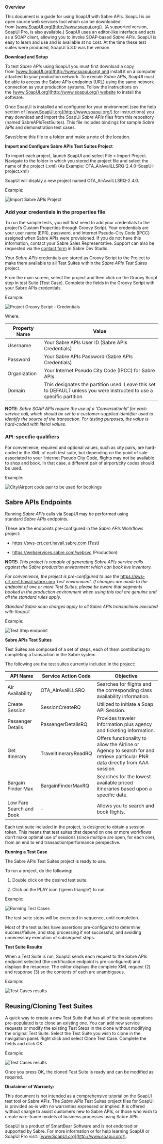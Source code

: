 **Overview**

This document is a guide for using SoapUI with Sabre APIs. SoapUI is an
open source web services tool which can be downloaded
from [www.SoapUI.org](http://www.soapui.org/). (A supported version,
SoapUI Pro, is also available.) SoapUI uses an editor-like interface and
acts as a SOAP client, allowing you to invoke SOAP-based *Sabre APIs*.
SoapUI is easy to learn and use and is available at no cost. At the time
these test suites were produced, SoapUI 5.3.0 was the version.

**Download and Setup**

To test *Sabre APIs* using SoapUI you must first download a copy
from [www.SoapUI.org](http://www.soapui.org) and install it on a
computer attached to your production network. To execute *Sabre APIs*,
SoapUI must be able to access the Sabre APIs endpoints (URL) using the
same network connection as your production systems. Follow the
instructions on the [www.SoapUI.org](http://www.soapui.org/) website to
install the software.

Once SoapUI is installed and configured for your environment (see the
help section of [www.SoapUI.org](http://www.soapui.org/) for
instructions) you may download and import the SoapUI *Sabre APIs* files
from this repository (named SabreAPIsTestSuites). This file includes
bindings for sample *Sabre APIs* and demonstration test cases.

Save/clone this file to a folder and make a note of the location.

**Import and Configure Sabre APIs Test Suites Project**

To import each project, launch SoapUI and select File &gt; Import
Project. Navigate to the folder in which you stored the project file and
select the name of the project (.xml) (As Example:
OTA\_AirAvailLLSRQ-2.4.0-SoapUI-project.xml)

SoapUI will display a new project named OTA\_AirAvailLLSRQ-2.4.0.

Example:

![Import Sabre APIs Project](/SabreAPIsTestSuites/img/ImportSoapUIprojectFile.png)

### Add your credentials in the properties file

To run the sample tests, you will first need to add your credentials to
the project’s Custom Properties through Groovy Script. Your credentials
are your user name (EPR), password, and Internet Pseudo-City Code (IPCC)
assigned when Sabre APIs were provisioned. If you do not have this
information, contact your Sabre Sales Representative. Support can also
be requested via the [contact
form](https://developer.sabre.com/contact) in Sabre Dev Studio.

Your *Sabre APIs* credentials are stored as Groovy Script to the Project
to make them available to all Test Suites within the *Sabre APIs Test
Suites* project.

From the main screen, select the project and then click on the Groovy
Script step in test Suite (Test Case). Complete the fields in the Groovy
Script with your Sabre APIs credentials.

Example:

![Project Groovy Script - Credentials](/SabreAPIsTestSuites/img/ChangetheCredentials.png)

Where:

| **Property Name** | **Value**                                                                                                            |
|-------------------|----------------------------------------------------------------------------------------------------------------------|
| Username          | Your Sabre APIs User ID (Sabre APIs Credentials)                                                                     |
| Password          | Your Sabre APIs Password (Sabre APIs Credentials)                                                                    |
| Organization      | Your Internet Pseudo City Code (IPCC) for Sabre APIs                                                                 |
| Domain            | This designates the partition used. Leave this set to DEFAULT unless you were instructed to use a specific partition |

**NOTE**: *Sabre SOAP APIs require the use of a ‘ConversationId’ for
each service call, which should be set to a customer-supplied identifier
used to identify the source of the transaction. For testing purposes,
the value is hard-coded with literal values.*

### API-specific qualifiers

For convenience, required and optional values, such as city pairs, are
hard-coded in the XML of each test suite, but depending on the point of
sale associated to your ‘Internet Pseudo City Code, flights may not be
available to shop and book. In that case, a different pair of
airport/city codes should be used.

Example:

![City/Airport code pair to be used for
bookings](/SabreAPIsTestSuites/img/CityAirportCodePairHardCoded.png)

Sabre APIs Endpoints
--------------------

Running *Sabre APIs* calls via SoapUI may be performed using
standard *Sabre APIs* endpoints.

These are the endpoints pre-configured in the *Sabre APIs* Workflows
project:

-   [](https://sws3-crt.cert.sabre.com/)
    https://sws-crt.cert.havail.sabre.com (Test)

-   https://webservices.sabre.com/websvc (Production)

**NOTE:** *This project is capable of generating Sabre APIs service
calls against the Sabre production environment which can book live
inventory.*

*For convenience, the project is pre-configured to use the*
https://sws-crt.cert.havail.sabre.com *Test environment.* *If changes
are made to the endpoint of one or more Test Suites, please be aware
that segments booked in the production environment when using this tool
are genuine and all the standard rules apply.*

*Standard Sabre scan charges apply to all Sabre APIs transactions
executed with SoapUI.*

Example:

![Test Step endpoint](/SabreAPIsTestSuites/img/TestStepEndPoint.png)

**Sabre APIs Test Suites**

Test Suites are composed of a set of steps, each of them contributing to
completing a transaction in the Sabre system.

The following are the test suites currently included in the project:

| **API Name**             | **Service Action Code** | **Objective**                                                                                                                 |
|--------------------------|-------------------------|-------------------------------------------------------------------------------------------------------------------------------|
| Air Availability         | OTA\_AirAvailLLSRQ      | Searches for flights and the corresponding class availability information.                                                    |
| Create Session           | SessionCreateRQ         | Utilized to initiate a Soap API Session.                                                                                      |
| Passenger Details        | PassengerDetailsRQ      | Provides traveler information plus agency and ticketing information.                                                          |
| Get Itinerary            | TravelItineraryReadRQ   | Offers functionality to allow the Airline or Agency to search for and retrieve particular PNR data directly from AAA session. |
| Bargain Finder Max       | BargainFinderMaxRQ      | Searches for the lowest available priced itineraries based upon a specific date.                                              |
| Low Fare Search and Book | -                       | Allows you to search and book flights.                                                                                        |

Each test suite included in the project, is designed to obtain a session
token. This means that test suites that depend on one or more workflows
don’t make optimal use of sessions (since multiple are open, for each
one), from an end to end transaction/performance perspective.

**Running a Test Case**

The Sabre APIs Test Suites project is ready to use.

To run a project, do the following:

1.  Double click on the desired test suite.

2.  Click on the PLAY icon (‘green triangle’) to run.

Example:

![Running Test Cases](/SabreAPIsTestSuites/img/RunningTestCases.png)

The test suite steps will be executed in sequence, until completion.

Most of the test suites have assertions pre-configured to determine
success/failure, and stop processing if not successful, and avoiding
unnecessary execution of subsequent steps.

**Test Suite Results**

When a Test Suite is run, SoapUI sends each request to the Sabre APIs
endpoint selected (the certification endpoint is pre-configured) and
displays the response. The editor displays the complete XML request (2)
and response (3) so the contents of each are unambiguous.

Example:

![Test Cases results](/SabreAPIsTestSuites/img/TestCaseResults.png)

 Reusing/Cloning Test Suites
----------------------------

A quick way to create a new Test Suite that has all of the basic
operations pre-populated is to clone an existing one. You can add new
service requests or modify the existing Test Steps in the clone without
modifying the original Test Suite. Select the Test Suite you wish to
clone in the navigation panel. Right click and select Clone Test Case.
Complete the fields and click OK.

Example:

![Test Cases results](/SabreAPIsTestSuites/img/CloningTestCases.png)

Once you press OK, the cloned Test Suite is ready and can be modified as
required.

**Disclaimer of Warranty:**

This document is not intended as a comprehensive tutorial on the
SoapUI test tool or Sabre APIs. The *Sabre APIs* Test Suites project
files for SoapUI is provided as-is with no warranties expressed or
implied. It is offered without charge to assist customers new to Sabre
APIs, or those who wish to create wire-frame models of business
processes using Sabre APIs.

SoapUI is a product of SmartBear Software and is not endorsed or
supported by Sabre. For more information or for help learning SoapUI or
SoapUI Pro visit: [www.SoapUI.org](http://www.soapui.org/).

